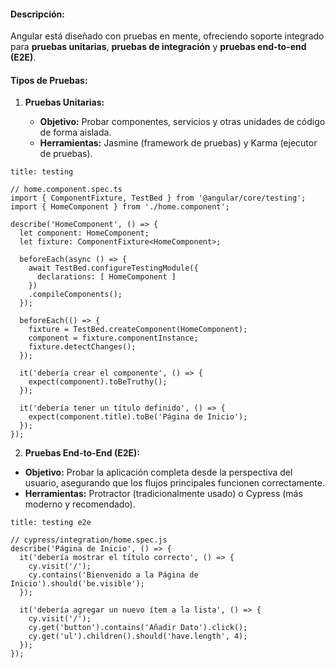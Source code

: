#### **Descripción:**

Angular está diseñado con pruebas en mente, ofreciendo soporte integrado para **pruebas unitarias**, **pruebas de integración** y **pruebas end-to-end (E2E)**.

#### **Tipos de Pruebas:**

1. **Pruebas Unitarias:**
    
    - **Objetivo:** Probar componentes, servicios y otras unidades de código de forma aislada.
    - **Herramientas:** Jasmine (framework de pruebas) y Karma (ejecutor de pruebas).

```ad-important
title: testing
```
```
// home.component.spec.ts
import { ComponentFixture, TestBed } from '@angular/core/testing';
import { HomeComponent } from './home.component';

describe('HomeComponent', () => {
  let component: HomeComponent;
  let fixture: ComponentFixture<HomeComponent>;

  beforeEach(async () => {
    await TestBed.configureTestingModule({
      declarations: [ HomeComponent ]
    })
    .compileComponents();
  });

  beforeEach(() => {
    fixture = TestBed.createComponent(HomeComponent);
    component = fixture.componentInstance;
    fixture.detectChanges();
  });

  it('debería crear el componente', () => {
    expect(component).toBeTruthy();
  });

  it('debería tener un título definido', () => {
    expect(component.title).toBe('Página de Inicio');
  });
});
```

2. **Pruebas End-to-End (E2E):**

- **Objetivo:** Probar la aplicación completa desde la perspectiva del usuario, asegurando que los flujos principales funcionen correctamente.
- **Herramientas:** Protractor (tradicionalmente usado) o Cypress (más moderno y recomendado).

```ad-important
title: testing e2e
```
```
// cypress/integration/home.spec.js
describe('Página de Inicio', () => {
  it('debería mostrar el título correcto', () => {
    cy.visit('/');
    cy.contains('Bienvenido a la Página de Inicio').should('be.visible');
  });

  it('debería agregar un nuevo ítem a la lista', () => {
    cy.visit('/');
    cy.get('button').contains('Añadir Dato').click();
    cy.get('ul').children().should('have.length', 4);
  });
});
```

